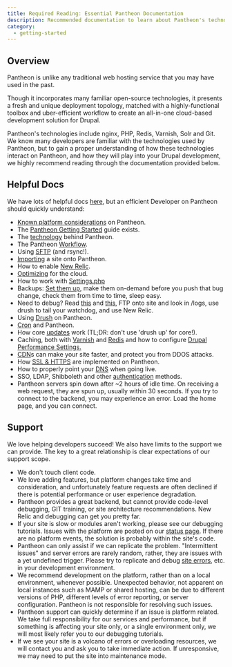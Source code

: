 ```yaml
---
title: Required Reading: Essential Pantheon Documentation
description: Recommended documentation to learn about Pantheon's technologies.
category:
  - getting-started
---
```


## Overview

Pantheon is unlike any traditional web hosting service that you may have used in the past.

Though it incorporates many familiar open-source technologies, it presents a fresh and unique deployment topology, matched with a highly-functional toolbox and uber-efficient workflow to create an all-in-one cloud-based development solution for Drupal.  


Pantheon's technologies include nginx, PHP, Redis, Varnish, Solr and Git. We know many developers are familiar with the technologies used by Pantheon, but to gain a proper understanding of how these technologies interact on Pantheon, and how they will play into your Drupal development, we highly recommend reading through the documentation provided below.

## Helpful Docs

We have lots of helpful docs [here](http://helpdesk.getpantheon.com/), but an efficient Developer on Pantheon should quickly understand:

- [Known platform considerations](/articles/drupal/known-limitations/) on Pantheon.
- The [Pantheon Getting Started](/articles/pantheon-101-getting-started#pantheon-101-getting-started) guide exists.
- The [technology](/articles/architecture/all-about-application-containers/) behind Pantheon.
- The Pantheon [Workflow](/articles/sites/code/using-the-pantheon-workflow/).
- Using [SFTP](/articles/local/rsync-and-sftp#rsync-and-sftp) (and rsync!).
- [Importing](/articles/drupal/importing-an-existing-drupal-site-to-pantheon/) a site onto Pantheon.
- How to enable [New Relic](/articles/sites/newrelic/new-relic-performance-analysis-on-pantheon#enabling-new-relic).
- [Optimizing](/articles/sites/optimization-for-pantheon-and-the-cloud#optimization-for-pantheon-and-the-cloud) for the cloud.
- How to work with [Settings.php](/articles/drupal/configuring-settings-php#working-with-settings-php)
- Backups: [Set them up](/articles/sites/backups/backup-creation#creating-a-backup), make them on-demand before you push that bug change, check them from time to time, sleep easy.
- Need to debug? Read [this](/articles/errors/php-errors-and-exceptions/) and [this](/articles/sites/errors-and-server-responses/), FTP onto site and look in /logs, use drush to tail your watchdog, and use New Relic.
- Using [Drush](/articles/local/drush-command-line-utility#using-drush-on-pantheon) on Pantheon.
- [Cron](/articles/howto/cron-on-pantheon/) and Pantheon.
- How core [updates](/articles/drupal/drupal-core-updates#core-updates) work (TL;DR: don't use 'drush up' for core!).
- Caching, both with [Varnish](/articles/architecture/edge/varnish-caching-for-high-performance#working-with-varnish-on-pantheon) and [Redis](/articles/sites/redis-as-a-caching-backend#understanding-redis-cache
) and how to configure [Drupal Performance Settings.](/articles/drupal/drupal-s-performance-and-caching-settings#drupal-s-performance-settings)
- [CDN](/articles/drupal/content-delivery-network-cdn-for-file-distribution/)s can make your site faster, and protect you from DDOS attacks.
- How [SSL & HTTPS](/articles/sites/domains/adding-a-ssl-certificate-for-secure-https-communication#getting-an-ssl-cert) are implemented on Pantheon.
- How to properly point your [DNS](/articles/drupal/going-live-and-launching-your-site/) when going live.
- SSO, LDAP, Shibboleth and other [authentication](/articles/sites/security/sso-and-identity-federation-on-pantheon/) methods.
- Pantheon servers spin down after ~2 hours of idle time. On receiving a web request, they are spun up, usually within 30 seconds. If you try to connect to the backend, you may experience an error. Load the home page, and you can connect.

## Support

We love helping developers succeed! We also have limits to the support we can provide. The key to a great relationship is clear expectations of our support scope.  

- We don't touch client code.
- We love adding features, but platform changes take time and consideration, and unfortunately feature requests are often declined if there is potential performance or user experience degradation.
- Pantheon provides a great backend, but cannot provide code-level debugging, GIT training, or site architecture recommendations. New Relic and debugging can get you pretty far.
- If your site is slow or modules aren't working, please see our debugging tutorials. Issues with the platform are posted on our [status page](http://status.getpantheon.com). If there are no platform events, the solution is probably within the site's code.
- Pantheon can only assist if we can replicate the problem. "Intermittent issues" and server errors are rarely random, rather, they are issues with a yet undefined trigger. Please try to replicate and debug [site errors](/articles/sites/errors-and-server-responses/), etc. in your development environment.
- We recommend development on the platform, rather than on a local environment, whenever possible. Unexpected behavior, not apparent on local instances such as MAMP or shared hosting, can be due to different versions of PHP, different levels of error reporting, or server configuration. Pantheon is not responsible for resolving such issues.
- Pantheon support can quickly determine if an issue is platform related. We take full responsibility for our services and performance, but if something is affecting your site only, or a single environment only, we will most likely refer you to our debugging tutorials.
- If we see your site is a volcano of errors or overloading resources, we will contact you and ask you to take immediate action. If unresponsive, we may need to put the site into maintenance mode.
